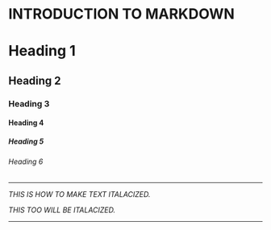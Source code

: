 # INTRODUCTION TO MARKDOWN

<!-- HEADINGS  -->
# Heading 1
## Heading 2
### Heading 3
#### Heading 4
##### Heading 5
###### Heading 6

---
<!--  Italics -->
_THIS IS HOW TO MAKE TEXT ITALACIZED._

*THIS TOO WILL BE ITALACIZED.*

---
